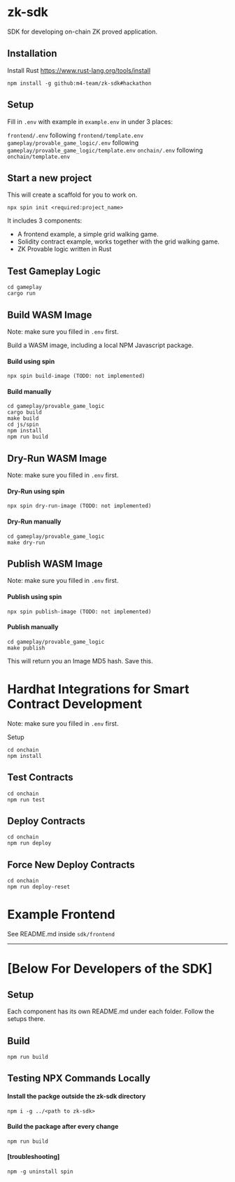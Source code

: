 # zk-sdk

SDK for developing on-chain ZK proved application.

## Installation

Install Rust
https://www.rust-lang.org/tools/install

`npm install -g github:m4-team/zk-sdk#hackathon`

## Setup

Fill in `.env` with example in `example.env` in under 3 places:

`frontend/.env` following `frontend/template.env`
`gameplay/provable_game_logic/.env` following `gameplay/provable_game_logic/template.env`
`onchain/.env` following `onchain/template.env`

## Start a new project

This will create a scaffold for you to work on.

`npx spin init <required:project_name>`

It includes 3 components:

-   A frontend example, a simple grid walking game.
-   Solidity contract example, works together with the grid walking game.
-   ZK Provable logic written in Rust

## Test Gameplay Logic

```
cd gameplay
cargo run
```

## Build WASM Image

Note: make sure you filled in `.env` first.

Build a WASM image, including a local NPM Javascript package.

#### Build using spin

```shell
npx spin build-image (TODO: not implemented)
```

#### Build manually

```shell
cd gameplay/provable_game_logic
cargo build
make build
cd js/spin
npm install
npm run build
```

## Dry-Run WASM Image

Note: make sure you filled in `.env` first.

#### Dry-Run using spin

```shell
npx spin dry-run-image (TODO: not implemented)
```

#### Dry-Run manually

```shell
cd gameplay/provable_game_logic
make dry-run
```

## Publish WASM Image

Note: make sure you filled in `.env` first.

#### Publish using spin

```shell
npx spin publish-image (TODO: not implemented)
```

#### Publish manually

```shell
cd gameplay/provable_game_logic
make publish
```

This will return you an Image MD5 hash. Save this.

# Hardhat Integrations for Smart Contract Development

Note: make sure you filled in `.env` first.

Setup

```shell
cd onchain
npm install
```

## Test Contracts

```shell
cd onchain
npm run test
```

## Deploy Contracts

```shell
cd onchain
npm run deploy
```

## Force New Deploy Contracts

```shell
cd onchain
npm run deploy-reset
```

# Example Frontend

See README.md inside `sdk/frontend`

---

# [Below For Developers of the SDK]

## Setup

Each component has its own README.md under each folder. Follow the setups there.

## Build

`npm run build`

## Testing NPX Commands Locally

#### Install the packge outside the zk-sdk directory

`npm i -g ../<path to zk-sdk>`

#### Build the package after every change

`npm run build`

#### [troubleshooting]

`npm -g uninstall spin`

```

```
